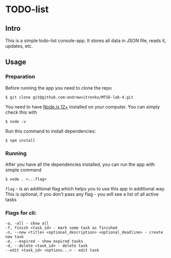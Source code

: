 # TODO-list

## Intro
This is a simple todo-list console-app. It stores all data in JSON file, reads it, updates, etc.

## Usage

### Preparation
Before running the app you need to clone the repo
```shell
$ git clone git@github.com:andrewvitrenko/MTSD-lab-4.git
```

You need to have [Node.js 12+](https://nodejs.org) installed on your computer. You can simply check this with
```shell
$ node -v
```

Run this command to install dependencies:
```shell
$ npm install
```

### Running
After you have all the dependencies installed, you can run the app with simple command
```shell
$ node . <...flag>
```

`flag` - is an additional flag which helps you to use this app in additional way.
This is optional, if you don't pass any flag - you will see a list of all active tasks

### Flags for cli:
```
-a, -all - show all
-f, finish <task_id> - mark some task as finished
-n, --new <title> <optional_description> <optional_deadline> - create new task
-e, --expired - show expired tasks
-d, --delete <task_id> - delete task
--edit <task_id> <options...> - edit task
```
